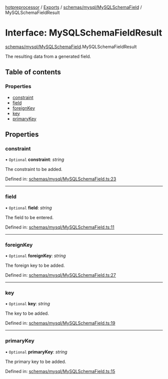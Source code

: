 [hotpreprocessor](../README.md) / [Exports](../modules.md) / [schemas/mysql/MySQLSchemaField](../modules/schemas_mysql_mysqlschemafield.md) / MySQLSchemaFieldResult

# Interface: MySQLSchemaFieldResult

[schemas/mysql/MySQLSchemaField](../modules/schemas_mysql_mysqlschemafield.md).MySQLSchemaFieldResult

The resulting data from a generated field.

## Table of contents

### Properties

- [constraint](schemas_mysql_mysqlschemafield.mysqlschemafieldresult.md#constraint)
- [field](schemas_mysql_mysqlschemafield.mysqlschemafieldresult.md#field)
- [foreignKey](schemas_mysql_mysqlschemafield.mysqlschemafieldresult.md#foreignkey)
- [key](schemas_mysql_mysqlschemafield.mysqlschemafieldresult.md#key)
- [primaryKey](schemas_mysql_mysqlschemafield.mysqlschemafieldresult.md#primarykey)

## Properties

### constraint

• `Optional` **constraint**: *string*

The constraint to be added.

Defined in: [schemas/mysql/MySQLSchemaField.ts:23](https://github.com/OurFreeLight/HotPreprocessor/blob/ff92735/src/schemas/mysql/MySQLSchemaField.ts#L23)

___

### field

• `Optional` **field**: *string*

The field to be entered.

Defined in: [schemas/mysql/MySQLSchemaField.ts:11](https://github.com/OurFreeLight/HotPreprocessor/blob/ff92735/src/schemas/mysql/MySQLSchemaField.ts#L11)

___

### foreignKey

• `Optional` **foreignKey**: *string*

The foreign key to be added.

Defined in: [schemas/mysql/MySQLSchemaField.ts:27](https://github.com/OurFreeLight/HotPreprocessor/blob/ff92735/src/schemas/mysql/MySQLSchemaField.ts#L27)

___

### key

• `Optional` **key**: *string*

The key to be added.

Defined in: [schemas/mysql/MySQLSchemaField.ts:19](https://github.com/OurFreeLight/HotPreprocessor/blob/ff92735/src/schemas/mysql/MySQLSchemaField.ts#L19)

___

### primaryKey

• `Optional` **primaryKey**: *string*

The primary key to be added.

Defined in: [schemas/mysql/MySQLSchemaField.ts:15](https://github.com/OurFreeLight/HotPreprocessor/blob/ff92735/src/schemas/mysql/MySQLSchemaField.ts#L15)
